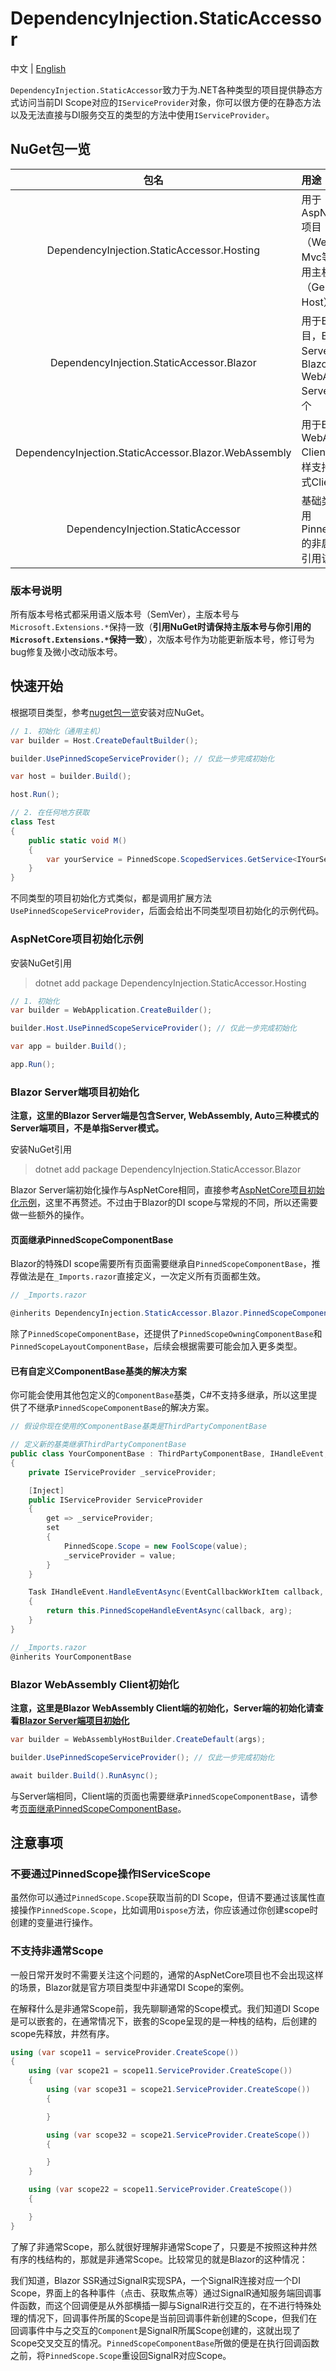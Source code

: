 # DependencyInjection.StaticAccessor

中文 | [English](README_en.md)

`DependencyInjection.StaticAccessor`致力于为.NET各种类型的项目提供静态方式访问当前DI Scope对应的`IServiceProvider`对象，你可以很方便的在静态方法以及无法直接与DI服务交互的类型的方法中使用`IServiceProvider`。

## NuGet包一览

|                          包名                         |                               用途                              |
|:-----------------------------------------------------:|:---------------------------------------------------------------|
| DependencyInjection.StaticAccessor.Hosting            | 用于AspNetCore项目（WebApi、Mvc等）及通用主机（Generic Host）     |
| DependencyInjection.StaticAccessor.Blazor             | 用于Blazor项目，Blazor Server和Blazor WebAssembly Server都用这个 |
| DependencyInjection.StaticAccessor.Blazor.WebAssembly | 用于Blazor WebAssembly Client项目，同样支持Auto模式Client项目     |
| DependencyInjection.StaticAccessor                    | 基础类库，使用PinnedScope的非启动项目引用该类库                     |

### 版本号说明

所有版本号格式都采用语义版本号（SemVer），主版本号与`Microsoft.Extensions.*`保持一致（**引用NuGet时请保持主版本号与你引用的`Microsoft.Extensions.*`保持一致**），次版本号作为功能更新版本号，修订号为bug修复及微小改动版本号。

## 快速开始

根据项目类型，参考[nuget包一览](#nuget包一览)安装对应NuGet。

```csharp
// 1. 初始化（通用主机）
var builder = Host.CreateDefaultBuilder();

builder.UsePinnedScopeServiceProvider(); // 仅此一步完成初始化

var host = builder.Build();

host.Run();

// 2. 在任何地方获取
class Test
{
    public static void M()
    {
        var yourService = PinnedScope.ScopedServices.GetService<IYourService>();
    }
}
```

不同类型的项目初始化方式类似，都是调用扩展方法`UsePinnedScopeServiceProvider`，后面会给出不同类型项目初始化的示例代码。

### AspNetCore项目初始化示例

安装NuGet引用
> dotnet add package DependencyInjection.StaticAccessor.Hosting

```csharp
// 1. 初始化
var builder = WebApplication.CreateBuilder();

builder.Host.UsePinnedScopeServiceProvider(); // 仅此一步完成初始化

var app = builder.Build();

app.Run();
```

### Blazor Server端项目初始化

**注意，这里的Blazor Server端是包含Server, WebAssembly, Auto三种模式的Server端项目，不是单指Server模式。**

安装NuGet引用
> dotnet add package DependencyInjection.StaticAccessor.Blazor

Blazor Server端初始化操作与AspNetCore相同，直接参考[AspNetCore项目初始化示例](#aspnetcore项目初始化示例)，这里不再赘述。不过由于Blazor的DI scope与常规的不同，所以还需要做一些额外的操作。

#### 页面继承PinnedScopeComponentBase

Blazor的特殊DI scope需要所有页面需要继承自`PinnedScopeComponentBase`，推荐做法是在`_Imports.razor`直接定义，一次定义所有页面都生效。

```csharp
// _Imports.razor

@inherits DependencyInjection.StaticAccessor.Blazor.PinnedScopeComponentBase

```

除了`PinnedScopeComponentBase`，还提供了`PinnedScopeOwningComponentBase`和`PinnedScopeLayoutComponentBase`，后续会根据需要可能会加入更多类型。

#### 已有自定义ComponentBase基类的解决方案

你可能会使用其他包定义的`ComponentBase`基类，C#不支持多继承，所以这里提供了不继承`PinnedScopeComponentBase`的解决方案。

```csharp
// 假设你现在使用的ComponentBase基类是ThirdPartyComponentBase

// 定义新的基类继承ThirdPartyComponentBase
public class YourComponentBase : ThirdPartyComponentBase, IHandleEvent, IServiceProviderHolder
{
    private IServiceProvider _serviceProvider;

    [Inject]
    public IServiceProvider ServiceProvider
    {
        get => _serviceProvider;
        set
        {
            PinnedScope.Scope = new FoolScope(value);
            _serviceProvider = value;
        }
    }

    Task IHandleEvent.HandleEventAsync(EventCallbackWorkItem callback, object? arg)
    {
        return this.PinnedScopeHandleEventAsync(callback, arg);
    }
}

// _Imports.razor
@inherits YourComponentBase
```

### Blazor WebAssembly Client初始化

**注意，这里是Blazor WebAssembly Client端的初始化，Server端的初始化请查看[Blazor Server端项目初始化](#blazor-server端项目初始化)**

```csharp
var builder = WebAssemblyHostBuilder.CreateDefault(args);

builder.UsePinnedScopeServiceProvider(); // 仅此一步完成初始化

await builder.Build().RunAsync();
```

与Server端相同，Client端的页面也需要继承`PinnedScopeComponentBase`，请参考[页面继承PinnedScopeComponentBase](#页面继承pinnedscopecomponentbase)。

## 注意事项

### 不要通过PinnedScope操作IServiceScope

虽然你可以通过`PinnedScope.Scope`获取当前的DI Scope，但请不要通过该属性直接操作`PinnedScope.Scope`，比如调用`Dispose`方法，你应该通过你创建scope时创建的变量进行操作。

### 不支持非通常Scope

一般日常开发时不需要关注这个问题的，通常的AspNetCore项目也不会出现这样的场景，Blazor就是官方项目类型中非通常DI Scope的案例。

在解释什么是非通常Scope前，我先聊聊通常的Scope模式。我们知道DI Scope是可以嵌套的，在通常情况下，嵌套的Scope呈现的是一种栈的结构，后创建的scope先释放，井然有序。

```csharp
using (var scope11 = serviceProvider.CreateScope())                    // push scope11. [scope11]
{
    using (var scope21 = scope11.ServiceProvider.CreateScope())        // push scope21. [scope11, scope21]
    {
        using (var scope31 = scope21.ServiceProvider.CreateScope())    // push scope31. [scope11, scope21, scope31]
        {

        }                                                              // pop scope31.  [scope11, scope21]

        using (var scope32 = scope21.ServiceProvider.CreateScope())    // push scope32. [scope11, scope21, scope32]
        {

        }                                                              // pop scope32.  [scope11, scope21]
    }                                                                  // pop scope21.  [scope11]

    using (var scope22 = scope11.ServiceProvider.CreateScope())        // push scope22. [scope11, scope22]
    {

    }                                                                  // pop scope22.  [scope22]
}                                                                      // pop scope11.  []
```

了解了非通常Scope，那么就很好理解非通常Scope了，只要是不按照这种井然有序的栈结构的，那就是非通常Scope。比较常见的就是Blazor的这种情况：

我们知道，Blazor SSR通过SignalR实现SPA，一个SignalR连接对应一个DI Scope，界面上的各种事件（点击、获取焦点等）通过SignalR通知服务端回调事件函数，而这个回调便是从外部横插一脚与SignalR进行交互的，在不进行特殊处理的情况下，回调事件所属的Scope是当前回调事件新创建的Scope，但我们在回调事件中与之交互的`Component`是SignalR所属Scope创建的，这就出现了Scope交叉交互的情况。`PinnedScopeComponentBase`所做的便是在执行回调函数之前，将`PinnedScope.Scope`重设回SignalR对应Scope。
